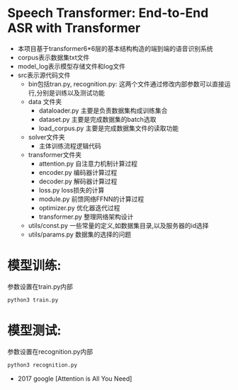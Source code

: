 # Speech Transformer: End-to-End ASR with Transformer
- 本项目基于transformer6*6层的基本结构构造的端到端的语音识别系统
- corpus表示数据集txt文件
- model_log表示模型存储文件和log文件
- src表示源代码文件
    - bin包括tran.py, recognition.py: 这两个文件通过修改内部参数可以直接运行,分别是训练以及测试功能
    - data 文件夹
        - dataloader.py 主要是负责数据集构成训练集合
        - dataset.py 主要是完成数据集的batch选取
        - load_corpus.py 主要是完成数据集文件的读取功能
    - solver文件夹
        - 主体训练流程逻辑代码
    - transformer文件夹
        - attention.py 自注意力机制计算过程
        - encoder.py 编码器计算过程
        - decoder.py 解码器计算过程
        - loss.py loss损失的计算
        - module.py 前馈网络FFNN的计算过程
        - optimizer.py 优化器迭代过程
        - transformer.py 整理网络架构设计
    - utils/const.py 一些常量的定义,如数据集目录,以及服务器的id选择
    - utils/params.py 数据集的选择的问题

# 模型训练: 
参数设置在train.py内部
```python
python3 train.py
```
    
# 模型测试:
参数设置在recognition.py内部
```python
python3 recognition.py
```

- 2017 google [Attention is All You Need]